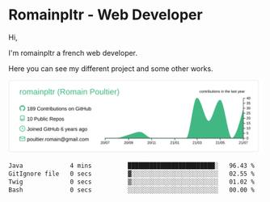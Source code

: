 # Romainpltr - Web Developer

Hi,

I'm romainpltr a french web developer.

Here you can see my different project and some other works.



[![](https://raw.githubusercontent.com/romainpltr/romainpltr/master/profile-summary-card-output/vue/0-profile-details.svg)](https://github.com/vn7n24fzkq/github-profile-summary-cards)

<!--START_SECTION:waka-->

```text
Java             4 mins          ████████████████████████░   96.43 %
GitIgnore file   0 secs          ▓░░░░░░░░░░░░░░░░░░░░░░░░   02.55 %
Twig             0 secs          ▒░░░░░░░░░░░░░░░░░░░░░░░░   01.02 %
Bash             0 secs          ░░░░░░░░░░░░░░░░░░░░░░░░░   00.00 %
```

<!--END_SECTION:waka-->
